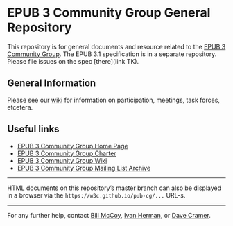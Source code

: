 # EPUB 3 Community Group General Repository

This repository is for general documents and resource related to the [EPUB 3 Community Group](https://www.w3.org/community/epub3/). The EPUB 3.1 specification is in a separate repository. Please file issues on the spec [there](link TK).

## General Information

Please see our [wiki](https://github.com/w3c/pub-cg/wiki) for information on participation, meetings, task forces, etcetera.

## Useful links

 - [EPUB 3 Community Group Home Page](https://www.w3.org/community/epub3/)
 - [EPUB 3 Community Group Charter](https://www.w3.org/2017/02/EPUB3CGcharter)
 - [EPUB 3 Community Group Wiki](https://github.com/w3c/pub-cg/wiki)
 - [EPUB 3 Community Group Mailing List Archive](https://lists.w3.org/Archives/Public/public-epub3/)
 

---

HTML documents on this repository’s master branch can also be displayed in a browser via the `https://w3c.github.io/pub-cg/...` URL-s. 

---

For any further help, contact [Bill McCoy](mailto:bmccoy@w3.org), [Ivan Herman](mailto:ivan@w3.org), or [Dave Cramer](mailto:dauwhe@gmail.com).

